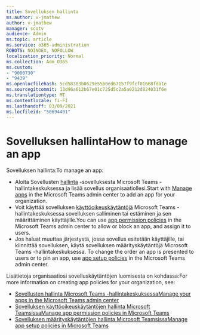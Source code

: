 ```yaml
---
title: Sovelluksen hallinta
ms.author: v-jmathew
author: v-jmathew
manager: scotv
audience: Admin
ms.topic: article
ms.service: o365-administration
ROBOTS: NOINDEX, NOFOLLOW
localization_priority: Normal
ms.collection: Adm_O365
ms.custom:
- "9000730"
- "9439"
ms.openlocfilehash: 5cd58303b0629e55b0ed67157f9fcf01668fda1e
ms.sourcegitcommit: 13d96a612b67e01c725d5c2a5a0212d824031f6e
ms.translationtype: MT
ms.contentlocale: fi-FI
ms.lasthandoff: 03/09/2021
ms.locfileid: "50694401"
---
```

# <a name="how-to-manage-an-app"></a><span data-ttu-id="39db2-102">Sovelluksen hallinta</span><span class="sxs-lookup"><span data-stu-id="39db2-102">How to manage an app</span></span>

<span data-ttu-id="39db2-103">Sovelluksen hallinta:</span><span class="sxs-lookup"><span data-stu-id="39db2-103">To manage an app:</span></span>

- <span data-ttu-id="39db2-104">Aloita Sovellusten [hallinta](https://admin.teams.microsoft.com/policies/manage-apps) -sovelluksesta Microsoft Teams -hallintakeskuksessa ja lisää sovellus organisaatiollesi.</span><span class="sxs-lookup"><span data-stu-id="39db2-104">Start with [Manage apps](https://admin.teams.microsoft.com/policies/manage-apps) in the Microsoft Teams admin center to add an app for your organization.</span></span>
- <span data-ttu-id="39db2-105">Voit käyttää sovelluksen [käyttöoikeuskäytäntöjä](https://admin.teams.microsoft.com/policies/app-permission) Microsoft Teams -hallintakeskuksessa sovelluksen salliminen tai estäminen ja sen määrittäminen käyttäjille.</span><span class="sxs-lookup"><span data-stu-id="39db2-105">You can use [app permission policies](https://admin.teams.microsoft.com/policies/app-permission) in the Microsoft Teams admin center to allow or block an app, and assign it to users.</span></span>
- <span data-ttu-id="39db2-106">Jos haluat muuttaa järjestystä, jossa sovellus esitetään käyttäjille, tai kiinnittää sovelluksen, käytä sovelluksen määrityskäytäntöjä Microsoft Teams -hallintakeskuksessa. [](https://admin.teams.microsoft.com/policies/app-setup)</span><span class="sxs-lookup"><span data-stu-id="39db2-106">To change the order an app is presented to users or to pin an app, use [app setup policies](https://admin.teams.microsoft.com/policies/app-setup) in the Microsoft Teams admin center.</span></span>

<span data-ttu-id="39db2-107">Lisätietoja organisaatiosi sovelluskäytäntöjen luomisesta on kohdassa:</span><span class="sxs-lookup"><span data-stu-id="39db2-107">For more information on creating app policies for your organization, see:</span></span>

- [<span data-ttu-id="39db2-108">Sovellusten hallinta Microsoft Teams -hallintakeskuksessa</span><span class="sxs-lookup"><span data-stu-id="39db2-108">Manage your apps in the Microsoft Teams admin center</span></span>](https://docs.microsoft.com/MicrosoftTeams/manage-apps)
- [<span data-ttu-id="39db2-109">Sovelluksen käyttöoikeuskäytäntöjen hallinta Microsoft Teamsissa</span><span class="sxs-lookup"><span data-stu-id="39db2-109">Manage app permission policies in Microsoft Teams</span></span>](https://docs.microsoft.com/microsoftteams/teams-app-permission-policies)
- [<span data-ttu-id="39db2-110">Sovelluksen määrityskäytäntöjen hallinta Microsoft Teamsissa</span><span class="sxs-lookup"><span data-stu-id="39db2-110">Manage app setup policies in Microsoft Teams</span></span>](https://docs.microsoft.com/microsoftteams/teams-app-setup-policies)
